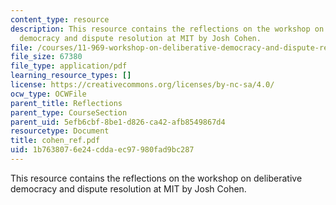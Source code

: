```yaml
---
content_type: resource
description: This resource contains the reflections on the workshop on deliberative
  democracy and dispute resolution at MIT by Josh Cohen.
file: /courses/11-969-workshop-on-deliberative-democracy-and-dispute-resolution-summer-2005/1b7638076e24cddaec97980fad9bc287_cohen_ref.pdf
file_size: 67380
file_type: application/pdf
learning_resource_types: []
license: https://creativecommons.org/licenses/by-nc-sa/4.0/
ocw_type: OCWFile
parent_title: Reflections
parent_type: CourseSection
parent_uid: 5efb6cbf-8be1-d826-ca42-afb8549867d4
resourcetype: Document
title: cohen_ref.pdf
uid: 1b763807-6e24-cdda-ec97-980fad9bc287
---
```

This resource contains the reflections on the workshop on deliberative democracy and dispute resolution at MIT by Josh Cohen.